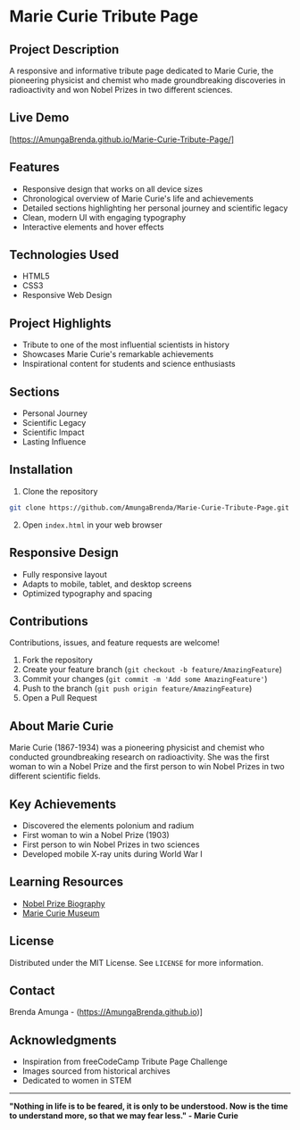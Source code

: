 
# Marie Curie Tribute Page

## Project Description
A responsive and informative tribute page dedicated to Marie Curie, the pioneering physicist and chemist who made groundbreaking discoveries in radioactivity and won Nobel Prizes in two different sciences.

## Live Demo
[https://AmungaBrenda.github.io/Marie-Curie-Tribute-Page/]

## Features
- Responsive design that works on all device sizes
- Chronological overview of Marie Curie's life and achievements
- Detailed sections highlighting her personal journey and scientific legacy
- Clean, modern UI with engaging typography
- Interactive elements and hover effects

## Technologies Used
- HTML5
- CSS3
- Responsive Web Design

## Project Highlights
- Tribute to one of the most influential scientists in history
- Showcases Marie Curie's remarkable achievements
- Inspirational content for students and science enthusiasts

## Sections
- Personal Journey
- Scientific Legacy
- Scientific Impact
- Lasting Influence

## Installation
1. Clone the repository
```bash
git clone https://github.com/AmungaBrenda/Marie-Curie-Tribute-Page.git
```

2. Open `index.html` in your web browser

## Responsive Design
- Fully responsive layout
- Adapts to mobile, tablet, and desktop screens
- Optimized typography and spacing

## Contributions
Contributions, issues, and feature requests are welcome!

1. Fork the repository
2. Create your feature branch (`git checkout -b feature/AmazingFeature`)
3. Commit your changes (`git commit -m 'Add some AmazingFeature'`)
4. Push to the branch (`git push origin feature/AmazingFeature`)
5. Open a Pull Request

## About Marie Curie
Marie Curie (1867-1934) was a pioneering physicist and chemist who conducted groundbreaking research on radioactivity. She was the first woman to win a Nobel Prize and the first person to win Nobel Prizes in two different scientific fields.

## Key Achievements
- Discovered the elements polonium and radium
- First woman to win a Nobel Prize (1903)
- First person to win Nobel Prizes in two sciences
- Developed mobile X-ray units during World War I

## Learning Resources
- [Nobel Prize Biography](https://www.nobelprize.org/prizes/physics/1903/marie-curie/biographical/)
- [Marie Curie Museum](https://www.musee-curie.fr/en)

## License
Distributed under the MIT License. See `LICENSE` for more information.

## Contact
Brenda Amunga - (https://AmungaBrenda.github.io)]

## Acknowledgments
- Inspiration from freeCodeCamp Tribute Page Challenge
- Images sourced from historical archives
- Dedicated to women in STEM

---

**"Nothing in life is to be feared, it is only to be understood. Now is the time to understand more, so that we may fear less." - Marie Curie**
